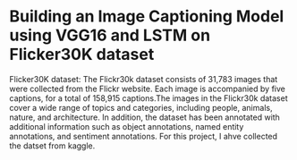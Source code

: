# Building an Image Captioning Model using VGG16 and LSTM on Flicker30K dataset

Flicker30K dataset: The Flickr30k dataset consists of 31,783 images that were collected from the Flickr website. Each image is accompanied by five captions, for a total of 158,915 captions.The images in the Flickr30k dataset cover a wide range of topics and categories, including people, animals, nature, and architecture. In addition, the dataset has been annotated with additional information such as object annotations, named entity annotations, and sentiment annotations. For this project, I ahve collected the datset from kaggle.
